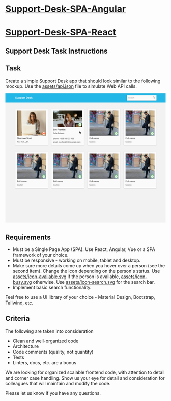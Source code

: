 # [Support-Desk-SPA-Angular](https://github.com/monacodelisa/support-desk-spa-releva/tree/main/support-desk-angular)

# [Support-Desk-SPA-React](https://github.com/monacodelisa/support-desk-spa-releva/tree/main/support-desk-react)

## Support Desk Task Instructions

## Task

Create a simple Support Desk app that should look similar to the following mockup. Use the [assets/api.json](assets/api.json) file to simulate Web API calls.

![Design](assets/design.png)

## Requirements

- Must be a Single Page App (SPA). Use React, Angular, Vue or a SPA framework of your choice.
- Must be responsive - working on mobile, tablet and desktop.
- Make sure more details come up when you hover over a person (see the second item).
Change the icon depending on the person's status. Use [assets/icon-available.svg](assets/icon-available.svg) if the person is available, [assets/icon-busy.svg](assets/icon-busy.svg) otherwise. Use [assets/icon-search.svg](assets/icon-search.svg) for the search bar.
- Implement basic search functionality.

Feel free to use a UI library of your choice - Material Design, Bootstrap, Tailwind, etc.

## Criteria

The following are taken into consideration

- Clean and well-organized code
- Architecture
- Code comments (quality, not quantity)
- Tests
- Linters, docs, etc. are a bonus

We are looking for organized scalable frontend code, with attention to detail and corner case handling. Show us your eye for detail and consideration for colleagues that will maintain and modify the code.

Please let us know if you have any questions.

